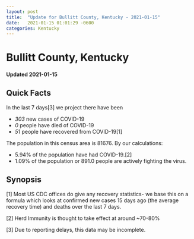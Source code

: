 ```yaml
---
layout: post
title:  "Update for Bullitt County, Kentucky - 2021-01-15"
date:   2021-01-15 01:01:29 -0600
categories: Kentucky
---
```


# Bullitt County, Kentucky
#### Updated 2021-01-15

## Quick Facts

In the last 7 days[3] we project there have been
- *303* new cases of COVID-19
- *0* people have died of COVID-19
- *51* people have recovered from COVID-19[1]

The population in this census area is 81676. By our calculations:
- 5.94% of the population have had COVID-19.[2]
- 1.09% of the population or 891.0 people are actively fighting the virus.

## Synopsis




[1] Most US CDC offices do give any recovery statistics- we base this on a formula which looks at confirmed new cases
15 days ago (the average recovery time) and deaths over the last 7 days.

[2] Herd Immunity is thought to take effect at around ~70-80%

[3] Due to reporting delays, this data may be incomplete.
 
    